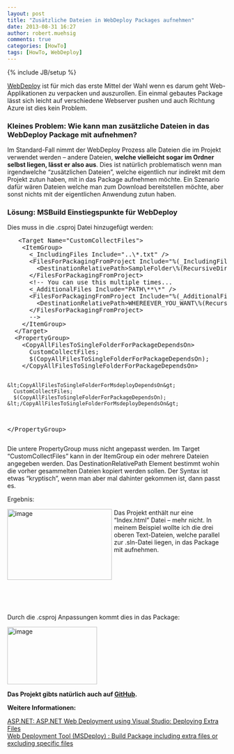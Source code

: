 ```yaml
---
layout: post
title: "Zusätzliche Dateien in WebDeploy Packages aufnehmen"
date: 2013-08-31 16:27
author: robert.muehsig
comments: true
categories: [HowTo]
tags: [HowTo, WebDeploy]
---
```

{% include JB/setup %}
<p><a href="http://code-inside.de/blog/?s=webdeploy">WebDeploy</a> ist für mich das erste Mittel der Wahl wenn es darum geht Web-Applikationen zu verpacken und auszurollen. Ein einmal gebautes Package lässt sich leicht auf verschiedene Webserver pushen und auch Richtung Azure ist dies kein Problem. </p> <h3>Kleines Problem: Wie kann man zusätzliche Dateien in das WebDeploy Package mit aufnehmen?</h3> <p>Im Standard-Fall nimmt der WebDeploy Prozess alle Dateien die im Projekt verwendet werden – andere Dateien, <strong>welche vielleicht sogar im Ordner selbst liegen, lässt er also aus</strong>. Dies ist natürlich problematisch wenn man irgendwelche “zusätzlichen Dateien”, welche eigentlich nur indirekt mit dem Projekt zutun haben, mit in das Package aufnehmen möchte. Ein Szenario dafür wären Dateien welche man zum Download bereitstellen möchte, aber sonst nichts mit der eigentlichen Anwendung zutun haben.</p> <h3>Lösung: MSBuild Einstiegspunkte für WebDeploy</h3> <p>Dies muss in die .csproj Datei hinzugefügt werden:</p><pre class="brush: csharp; auto-links: true; collapse: false; first-line: 1; gutter: true; html-script: false; light: false; ruler: false; smart-tabs: true; tab-size: 4; toolbar: true;">   &lt;Target Name="CustomCollectFiles"&gt;
    &lt;ItemGroup&gt;
      &lt;_IncludingFiles Include="..\*.txt" /&gt;
      &lt;FilesForPackagingFromProject Include="%(_IncludingFiles.Identity)"&gt;
        &lt;DestinationRelativePath&gt;SampleFolder\%(RecursiveDir)%(Filename)%(Extension)&lt;/DestinationRelativePath&gt;
      &lt;/FilesForPackagingFromProject&gt;
      &lt;!-- You can use this multiple times... 
      &lt;_AdditionalFiles Include="PATH\**\*" /&gt;
      &lt;FilesForPackagingFromProject Include="%(_AdditionalFiles.Identity)"&gt;
        &lt;DestinationRelativePath&gt;WHEREEVER_YOU_WANT\%(RecursiveDir)%(Filename)%(Extension)&lt;/DestinationRelativePath&gt;
      &lt;/FilesForPackagingFromProject&gt;
      --&gt;
    &lt;/ItemGroup&gt;
  &lt;/Target&gt;
  &lt;PropertyGroup&gt;
    &lt;CopyAllFilesToSingleFolderForPackageDependsOn&gt;
      CustomCollectFiles;
      $(CopyAllFilesToSingleFolderForPackageDependsOn);
    &lt;/CopyAllFilesToSingleFolderForPackageDependsOn&gt;

    &lt;CopyAllFilesToSingleFolderForMsdeployDependsOn&gt;
      CustomCollectFiles;
      $(CopyAllFilesToSingleFolderForPackageDependsOn);
    &lt;/CopyAllFilesToSingleFolderForMsdeployDependsOn&gt;
  &lt;/PropertyGroup&gt;</pre>
<p>Die untere PropertyGroup muss nicht angepasst werden. Im Target “CustomCollectFiles” kann in der ItemGroup ein oder mehrere Dateien angegeben werden. Das DestinationRelativePath Element bestimmt wohin die vorher gesammelten Dateien kopiert werden sollen. Der Syntax ist etwas “kryptisch”, wenn man aber mal dahinter gekommen ist, dann passt es.</p>
<p>Ergebnis:</p>
<p><a href="{{BASE_PATH}}/assets/wp-images/image1913.png"><img title="image" style="border-top: 0px; border-right: 0px; border-bottom: 0px; margin: 0px 5px 0px 0px; border-left: 0px; display: inline" border="0" alt="image" align="left" src="{{BASE_PATH}}/assets/wp-images/image_thumb1054.png" width="240" height="163"></a> </p>
<p>Das Projekt enthält nur eine “Index.html” Datei – mehr nicht. In meinem Beispiel wollte ich die drei oberen Text-Dateien, welche parallel zur .sln-Datei liegen, in das Package mit aufnehmen. </p>
<p>&nbsp;</p>
<p>&nbsp;</p>
<p>&nbsp;</p>
<p>&nbsp;</p>
<p>Durch die .csproj Anpassungen kommt dies in das Package:</p>
<p><a href="{{BASE_PATH}}/assets/wp-images/image1914.png"><img title="image" style="border-top: 0px; border-right: 0px; border-bottom: 0px; border-left: 0px; display: inline" border="0" alt="image" src="{{BASE_PATH}}/assets/wp-images/image_thumb1055.png" width="206" height="132"></a> </p>
<p><strong>Das Projekt gibts natürlich auch auf <a href="https://github.com/Code-Inside/Samples/tree/master/2013/WebDeployWithAdditions">GitHub</a>.</strong></p>
<p><strong>Weitere Informationen:</strong></p>
<p><a href="http://www.asp.net/mvc/tutorials/deployment/visual-studio-web-deployment/deploying-extra-files">ASP.NET: ASP.NET Web Deployment using Visual Studio: Deploying Extra Files</a><br><a href="http://sedodream.com/2010/05/01/WebDeploymentToolMSDeployBuildPackageIncludingExtraFilesOrExcludingSpecificFiles.aspx">Web Deployment Tool (MSDeploy) : Build Package including extra files or excluding specific files</a></p>
